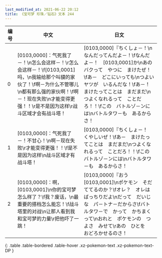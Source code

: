 ```yaml
---
last_modified_at: 2021-06-22 20:12
title: 《宝可梦 珍珠／钻石》文本 244
---
```

| 编号 | 中文 | 日文 |
| ---- | ---- | ---- |
| 0 | [0103,0000]：气死我了－！\n怎么会这样－！\r怎么会这样－！\f[0103,0001]吗，\n我输给那个叫貘的家伙了！\f啊－为什么不管哪儿\n都有那么强的家伙啊！\f啊－！现在失败\n才能变得更强！！\r是不是因为这样\r战斗区域才会有战斗塔！ | [0103,0000]『ちくしょ－！\nなんだってんだよ－！\fなんだよ－！　[0103,0001]か\nあの　バクって　やつに　まけたぜ！\fあ－　どこにいっても\nつよい　ヤツが　いるんだな！\fあ－！　まけたってことは　まだまだ\nつよくなれるって　ことだろ！！\fこの　バトルゾ－ンには\nバトルタワ－も　あるからさ！ |
| 1 | [0103,0000]：气死我了－！不甘心！\n啊－现在失败\r才能变得更强！！\f是不是因为这样\n战斗区域才有战斗塔！ | [0103,0000]『ちくしょ－！　くやしいぜ！\fあ－　まけたってことは　まだまだ\nつよくなれるって　ことだろ！！\fこの　バトルゾ－ンには\nバトルタワ－も　あるからさ！ |
| 2 | [0103,0000]：啊，[0103,0001]\n你的宝可梦怎么样了？\f我？废话，\n最重要的搭档怎么能忘！\f战斗塔里的对战\n让那人看到我和宝可梦的力量\r把他吓了一跳！ | [0103,0000]『おう　[0103,0001]\nポケモン　そだててるのか？\fオレ？　オレは　ばっちりだよ\nだって　だいじな　パ－トナ－だからさ\fバトルタワ－で　かって　かちまくって\nおれと　ポケモンの　つよさ　みせて\rあの　ひとを　おどろかせるのさ！ |
{: .table .table-bordered .table-hover .xz-pokemon-text .xz-pokemon-text-DP }